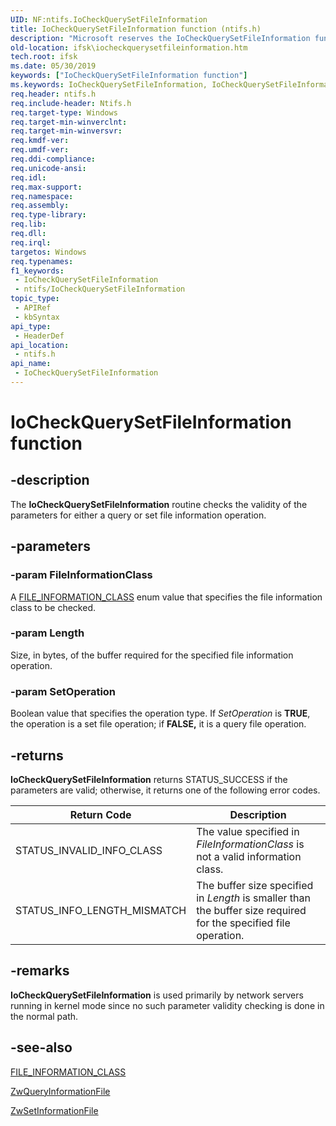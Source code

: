 ```yaml
---
UID: NF:ntifs.IoCheckQuerySetFileInformation
title: IoCheckQuerySetFileInformation function (ntifs.h)
description: "Microsoft reserves the IoCheckQuerySetFileInformation function for internal use only. Don't use this function in your code."
old-location: ifsk\iocheckquerysetfileinformation.htm
tech.root: ifsk
ms.date: 05/30/2019
keywords: ["IoCheckQuerySetFileInformation function"]
ms.keywords: IoCheckQuerySetFileInformation, IoCheckQuerySetFileInformation function [Installable File System Drivers], ifsk.iocheckquerysetfileinformation, ioref_22478455-1bd1-46cb-8ac2-05e4857c9524.xml, ntifs/IoCheckQuerySetFileInformation
req.header: ntifs.h
req.include-header: Ntifs.h
req.target-type: Windows
req.target-min-winverclnt: 
req.target-min-winversvr: 
req.kmdf-ver: 
req.umdf-ver: 
req.ddi-compliance: 
req.unicode-ansi: 
req.idl: 
req.max-support: 
req.namespace: 
req.assembly: 
req.type-library: 
req.lib: 
req.dll: 
req.irql: 
targetos: Windows
req.typenames: 
f1_keywords:
 - IoCheckQuerySetFileInformation
 - ntifs/IoCheckQuerySetFileInformation
topic_type:
 - APIRef
 - kbSyntax
api_type:
 - HeaderDef
api_location:
 - ntifs.h
api_name:
 - IoCheckQuerySetFileInformation
---
```


# IoCheckQuerySetFileInformation function


## -description

The **IoCheckQuerySetFileInformation** routine checks the validity of the parameters for either a query or set file information operation.

## -parameters

### -param FileInformationClass

A [FILE_INFORMATION_CLASS](../wdm/ne-wdm-_file_information_class.md) enum value that specifies the file information class to be checked.

### -param Length

Size, in bytes, of the buffer required for the specified file information operation.

### -param SetOperation

Boolean value that specifies the operation type. If *SetOperation* is **TRUE**, the operation is a set file operation; if **FALSE,** it is a query file operation.

## -returns

**IoCheckQuerySetFileInformation** returns STATUS_SUCCESS if the parameters are valid; otherwise, it returns one of the following error codes.

| Return Code | Description |
| ----------- | ----------- |
| STATUS_INVALID_INFO_CLASS | The value specified in *FileInformationClass* is not a valid information class. |
| STATUS_INFO_LENGTH_MISMATCH | The buffer size specified in *Length* is smaller than the buffer size required for the specified file operation. |

## -remarks

 **IoCheckQuerySetFileInformation** is used primarily by network servers running in kernel mode since no such parameter validity checking is done in the normal path.

## -see-also

[FILE_INFORMATION_CLASS](../wdm/ne-wdm-_file_information_class.md)

[ZwQueryInformationFile](nf-ntifs-ntqueryinformationfile.md)

[ZwSetInformationFile](nf-ntifs-ntsetinformationfile.md)

